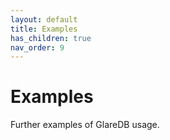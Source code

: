 ```yaml
---
layout: default
title: Examples
has_children: true
nav_order: 9
---
```


# Examples

Further examples of GlareDB usage.

